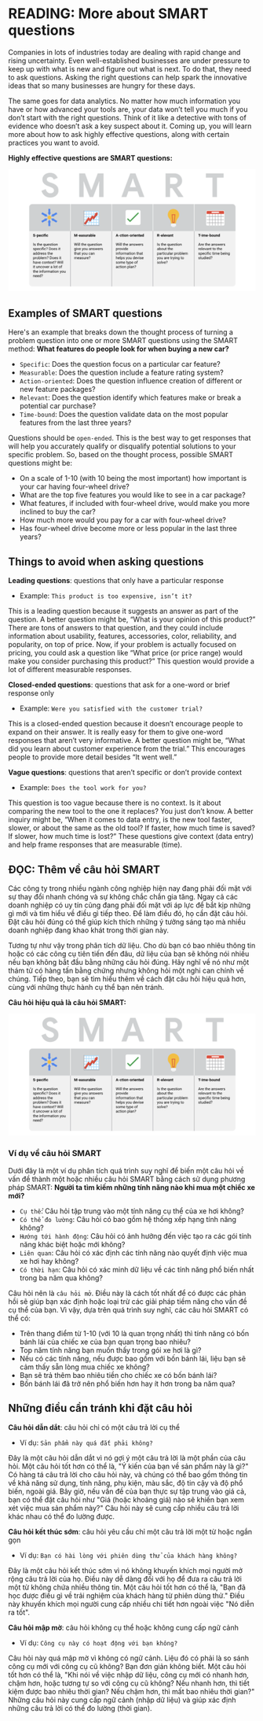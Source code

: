 # READING: More about SMART questions

Companies in lots of industries today are dealing with rapid change and rising uncertainty. Even well-established businesses are under pressure to keep up with what is new and figure out what is next. To do that, they need to ask questions. Asking the right questions can help spark the innovative ideas that so many businesses are hungry for these days.

The same goes for data analytics. No matter how much information you have or how advanced your tools are, your data won’t tell you much if you don’t start with the right questions. Think of it like a detective with tons of evidence who doesn’t ask a key suspect about it.  Coming up, you will learn more about how to ask highly effective questions, along with certain practices you want to avoid.

**Highly effective questions are SMART questions:**

![x](./c2_w1_p4_s1_SMART-questions.png)

## Examples of SMART questions

Here's an example that breaks down the thought process of turning a problem question into one or more SMART questions using the SMART method: **What features do people look for when buying a new car?**

- `Specific`: Does the question focus on a particular car feature?
- `Measurable`: Does the question include a feature rating system?
- `Action-oriented`: Does the question influence creation of different or new feature packages?
- `Relevant`: Does the question identify which features make or break a potential car purchase?
- `Time-bound`: Does the question validate data on the most popular features from the last three years?

Questions should be `open-ended`. This is the best way to get responses that will help you accurately qualify or disqualify potential solutions to your specific problem. So, based on the thought process, possible SMART questions might be:

- On a scale of 1-10 (with 10 being the most important) how important is your car having four-wheel drive?
- What are the top five features you would like to see in a car package?
- What features, if included with four-wheel drive, would make you more inclined to buy the car?
- How much more would you pay for a car with four-wheel drive?
- Has four-wheel drive become more or less popular in the last three years?

## Things to avoid when asking questions

**Leading questions**: questions that only have a particular response

- Example: `This product is too expensive, isn’t it?`

This is a leading question because it suggests an answer as part of the question. A better question might be, “What is your opinion of this product?” There are tons of answers to that question, and they could include information about usability, features, accessories, color, reliability, and popularity, on top of price. Now, if your problem is actually focused on pricing, you could ask a question like “What price (or price range) would make you consider purchasing this product?” This question would provide a lot of different measurable responses.

**Closed-ended questions**: questions that ask for a one-word or brief response only

- Example: `Were you satisfied with the customer trial?`

This is a closed-ended question because it doesn’t encourage people to expand on their answer. It is really easy for them to give one-word responses that aren’t very informative. A better question might be, “What did you learn about customer experience from the trial.” This encourages people to provide more detail besides “It went well.”

**Vague questions**: questions that aren’t specific or don’t provide context

- Example: `Does the tool work for you?`

This question is too vague because there is no context. Is it about comparing the new tool to the one it replaces? You just don’t know. A better inquiry might be, “When it comes to data entry, is the new tool faster, slower, or about the same as the old tool? If faster, how much time is saved? If slower, how much time is lost?” These questions give context (data entry) and help frame responses that are measurable (time).

## ĐỌC: Thêm về câu hỏi SMART

Các công ty trong nhiều ngành công nghiệp hiện nay đang phải đối mặt với sự thay đổi nhanh chóng và sự không chắc chắn gia tăng. Ngay cả các doanh nghiệp có uy tín cũng đang phải đối mặt với áp lực để bắt kịp những gì mới và tìm hiểu về điều gì tiếp theo. Để làm điều đó, họ cần đặt câu hỏi. Đặt câu hỏi đúng có thể giúp kích thích những ý tưởng sáng tạo mà nhiều doanh nghiệp đang khao khát trong thời gian này.

Tương tự như vậy trong phân tích dữ liệu. Cho dù bạn có bao nhiêu thông tin hoặc có các công cụ tiên tiến đến đâu, dữ liệu của bạn sẽ không nói nhiều nếu bạn không bắt đầu bằng những câu hỏi đúng. Hãy nghĩ về nó như một thám tử có hàng tấn bằng chứng nhưng không hỏi một nghi can chính về chúng. Tiếp theo, bạn sẽ tìm hiểu thêm về cách đặt câu hỏi hiệu quả hơn, cùng với những thực hành cụ thể bạn nên tránh.

**Câu hỏi hiệu quả là câu hỏi SMART:**

![x](./c2_w1_p4_s1_SMART-questions.png)

### Ví dụ về câu hỏi SMART

Dưới đây là một ví dụ phân tích quá trình suy nghĩ để biến một câu hỏi về vấn đề thành một hoặc nhiều câu hỏi SMART bằng cách sử dụng phương pháp SMART: **Người ta tìm kiếm những tính năng nào khi mua một chiếc xe mới?**

- `Cụ thể`: Câu hỏi tập trung vào một tính năng cụ thể của xe hơi không?
- `Có thể đo lường`: Câu hỏi có bao gồm hệ thống xếp hạng tính năng không?
- `Hướng tới hành động`: Câu hỏi có ảnh hưởng đến việc tạo ra các gói tính năng khác biệt hoặc mới không?
- `Liên quan`: Câu hỏi có xác định các tính năng nào quyết định việc mua xe hơi hay không?
- `Có thời hạn`: Câu hỏi có xác minh dữ liệu về các tính năng phổ biến nhất trong ba năm qua không?

Câu hỏi nên là `câu hỏi mở`. Điều này là cách tốt nhất để có được các phản hồi sẽ giúp bạn xác định hoặc loại trừ các giải pháp tiềm năng cho vấn đề cụ thể của bạn. Vì vậy, dựa trên quá trình suy nghĩ, các câu hỏi SMART có thể có:

- Trên thang điểm từ 1-10 (với 10 là quan trọng nhất) thì tính năng có bốn bánh lái của chiếc xe của bạn quan trọng bao nhiêu?
- Top năm tính năng bạn muốn thấy trong gói xe hơi là gì?
- Nếu có các tính năng, nếu được bao gồm với bốn bánh lái, liệu bạn sẽ cảm thấy sẵn lòng mua chiếc xe không?
- Bạn sẽ trả thêm bao nhiêu tiền cho chiếc xe có bốn bánh lái?
- Bốn bánh lái đã trở nên phổ biến hơn hay ít hơn trong ba năm qua?

## Những điều cần tránh khi đặt câu hỏi

**Câu hỏi dẫn dắt**: câu hỏi chỉ có một câu trả lời cụ thể

- Ví dụ: `Sản phẩm này quá đắt phải không?`

Đây là một câu hỏi dẫn dắt vì nó gợi ý một câu trả lời là một phần của câu hỏi. Một câu hỏi tốt hơn có thể là, "Ý kiến của bạn về sản phẩm này là gì?" Có hàng tá câu trả lời cho câu hỏi này, và chúng có thể bao gồm thông tin về khả năng sử dụng, tính năng, phụ kiện, màu sắc, độ tin cậy và độ phổ biến, ngoài giá. Bây giờ, nếu vấn đề của bạn thực sự tập trung vào giá cả, bạn có thể đặt câu hỏi như "Giá (hoặc khoảng giá) nào sẽ khiến bạn xem xét việc mua sản phẩm này?" Câu hỏi này sẽ cung cấp nhiều câu trả lời khác nhau có thể đo lường được.

**Câu hỏi kết thúc sớm**: câu hỏi yêu cầu chỉ một câu trả lời một từ hoặc ngắn gọn

- Ví dụ: `Bạn có hài lòng với phiên dùng thử của khách hàng không?`

Đây là một câu hỏi kết thúc sớm vì nó không khuyến khích mọi người mở rộng câu trả lời của họ. Điều này dễ dàng đối với họ để đưa ra câu trả lời một từ không chứa nhiều thông tin. Một câu hỏi tốt hơn có thể là, "Bạn đã học được điều gì về trải nghiệm của khách hàng từ phiên dùng thử." Điều này khuyến khích mọi người cung cấp nhiều chi tiết hơn ngoài việc "Nó diễn ra tốt".

**Câu hỏi mập mờ**: câu hỏi không cụ thể hoặc không cung cấp ngữ cảnh

- Ví dụ: `Công cụ này có hoạt động với bạn không?`

Câu hỏi này quá mập mờ vì không có ngữ cảnh. Liệu đó có phải là so sánh công cụ mới với công cụ cũ không? Bạn đơn giản không biết. Một câu hỏi tốt hơn có thể là, "Khi nói về việc nhập dữ liệu, công cụ mới có nhanh hơn, chậm hơn, hoặc tương tự so với công cụ cũ không? Nếu nhanh hơn, thì tiết kiệm được bao nhiêu thời gian? Nếu chậm hơn, thì mất bao nhiêu thời gian?" Những câu hỏi này cung cấp ngữ cảnh (nhập dữ liệu) và giúp xác định những câu trả lời có thể đo lường (thời gian).
